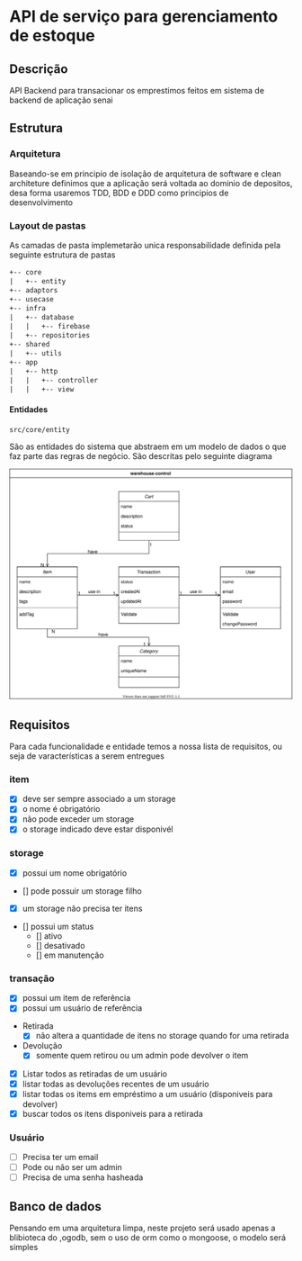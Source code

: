 # API de serviço para gerenciamento de estoque

## Descrição

API Backend para transacionar os emprestimos feitos em sistema de backend de aplicação senai

## Estrutura

### Arquitetura

Baseando-se em principio de isolação de arquitetura de software e clean architeture definimos que a aplicação será voltada ao dominio de depositos, desa forma usaremos TDD, BDD e DDD como principios de desenvolvimento

### Layout de pastas

As camadas de pasta implemetarão unica responsabilidade definida pela seguinte estrutura de pastas

```
+-- core
|   +-- entity
+-- adaptors
+-- usecase
+-- infra
|   +-- database
|   |   +-- firebase
|   +-- repositories
+-- shared
|   +-- utils
+-- app
|   +-- http
|   |   +-- controller
|   |   +-- view
```

#### Entidades

`src/core/entity`

São as entidades do sistema que abstraem em um modelo de dados o que faz parte das regras de negócio. São descritas pelo seguinte diagrama

<img src="./resources/class.svg" />

## Requisitos

Para cada funcionalidade e entidade temos a nossa lista de requisitos, ou seja de varacterísticas a serem entregues

### item

- [x] deve ser sempre associado a um storage
- [x] o nome é obrigatório
- [x] não pode exceder um storage
- [x] o storage indicado deve estar disponivél

### storage

- [x] possui um nome obrigatório
- [] pode possuir um storage filho
- [x] um storage não precisa ter itens
- [] possui um status
  - [] ativo
  - [] desativado
  - [] em manutenção

### transação

- [x] possui um item de referência
- [x] possui um usuário de referẽncia
- Retirada
  - [x] não altera a quantidade de itens no storage quando for uma retirada
- Devolução
  - [x] somente quem retirou ou um admin pode devolver o item
- [x] Listar todos as retiradas de um usuário
- [x] listar todas as devoluções recentes de um usuário
- [x] listar todas os items em empréstimo a um usuário (disponiveis para devolver)
- [x] buscar todos os itens disponiveis para a retirada

### Usuário

- [ ] Precisa ter um email
- [ ] Pode ou não ser um admin
- [ ] Precisa de uma senha hasheada

## Banco de dados

Pensando em uma arquitetura limpa, neste projeto será usado apenas a blibioteca do ,ogodb, sem o uso de orm como o mongoose, o modelo será simples

